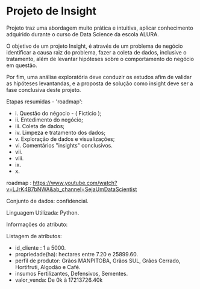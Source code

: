 # Projeto de Insight
Projeto traz uma abordagem muito prática e intuitiva,  aplicar conhecimento adquirido durante o curso de Data Science da escola ALURA.

O objetivo de um projeto Insight, é através de um problema de negócio identificar a causa raiz do problema, fazer a coleta de dados, inclusive o tratamento, além de levantar hipóteses sobre o comportamento do negócio em questão. 

Por fim, uma análise exploratória deve conduzir os estudos afim de validar as hipóteses levantandas, e a proposta de solução como insight deve ser a fase conclusiva deste projeto.


Etapas resumidas - 'roadmap':  
 
* i. Questão do négocio - ( Fictício );
* ii. Entedimento do negócio;
* iii. Coleta de dados;
* iv. Limpeza e tratamento dos dados;
* v. Exploração de dados e visualizações;
* vi. Comentários "insights" conclusivos.
* vii.
* viii.
* ix.
* x.

roadmap : https://www.youtube.com/watch?v=LJrK4B7bNWA&ab_channel=SejaUmDataScientist

Conjunto de dados: confidencial.

Linguagem Utilizada: Python.

Informações do atributo:

Listagem de atributos:

* id_cliente : 1 a 5000.
* propriedade(ha): hectares entre 7.20 e 25899.60.
* perfil de produtor: Grãos MANPITOBA, Grãos SUL, Grãos Cerrado, Hortifruti, Algodão e Café.
* insumos Fertilizantes, Defensivos, Sementes.
* valor_venda: De 0k à 17213726.40k

